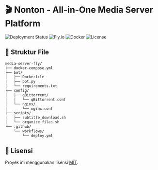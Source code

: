 # 🎬 Nonton - All-in-One Media Server Platform

![Deployment Status](https://img.shields.io/github/actions/workflow/status/rbbaprianto/nonton/deploy.yml?branch=develop&label=Deployment)
![Fly.io](https://img.shields.io/badge/Fly.io-Deployed-8A2BE2)
![Docker](https://img.shields.io/badge/Docker-Containerized-2496ED)
![License](https://img.shields.io/badge/License-MIT-brightgreen)

## 📂 Struktur File
```bash
media-server-fly/
├── docker-compose.yml
├── bot/
│   ├── Dockerfile
│   ├── bot.py
│   └── requirements.txt
├── config/
│   ├── qBittorrent/
│   │   └── qBittorrent.conf
│   └── nginx/
│       └── nginx.conf
├── scripts/
│   ├── subtitle_download.sh
│   └── organize_files.sh
└── .github/
    └── workflows/
        └── deploy.yml
```

## 📜 Lisensi
Proyek ini menggunakan lisensi [MIT](LICENSE).

